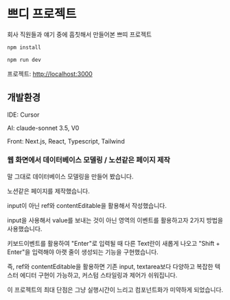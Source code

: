 # 쁘디 프로젝트

회사 직원들과 얘기 중에 흠칫해서 만들어본 쁘띠 프로젝트

```bash
npm install

npm run dev
```

프로젝트: [http://localhost:3000](http://localhost:3000)

## 개발환경

IDE: Cursor

AI: claude-sonnet 3.5, V0

Front: Next.js, React, Typescript, Tailwind

### 웹 화면에서 데이터베이스 모델링 / 노션같은 페이지 제작

말 그대로 데이터베이스 모델링을 만들어 봤습니다.

노션같은 페이지를 제작했습니다.

input이 아닌 ref와 contentEditable을 활용해서 작성했습니다.

input을 사용해서 value를 보내는 것이 아닌 영역의 이벤트를 활용하고자 2가지 방법을 사용했습니다.

키보드이벤트를 활용하여 "Enter"로 입력될 때 다른 Text란이 새롭게 나오고 "Shift + Enter"을 입력해야 아랫 줄이 생성되는 기능을 구현했습니다.

즉, ref와 contentEditable을 활용하면 기존 input, textarea보다 다양하고 복잡한 텍스터 에디터 구현이 가능하고, 커스텀 스타일링과 제어가 쉬워집니다.

이 프로젝트의 최대 단점은 그냥 실행시간이 느리고 컴포넌트화가 미약하게 되었습니다.
